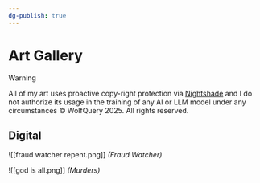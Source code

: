```yaml
---
dg-publish: true
---
```

# Art Gallery

> [!warning]
> All of my art uses proactive copy-right protection via [Nightshade](https://nightshade.cs.uchicago.edu/whatis.html) and I do not authorize its usage in the training of any AI or LLM model under any circumstances
> © WolfQuery 2025. All rights reserved.



## Digital
![[fraud watcher repent.png]]
*(Fraud Watcher)*

![[god is all.png]]
*(Murders)*